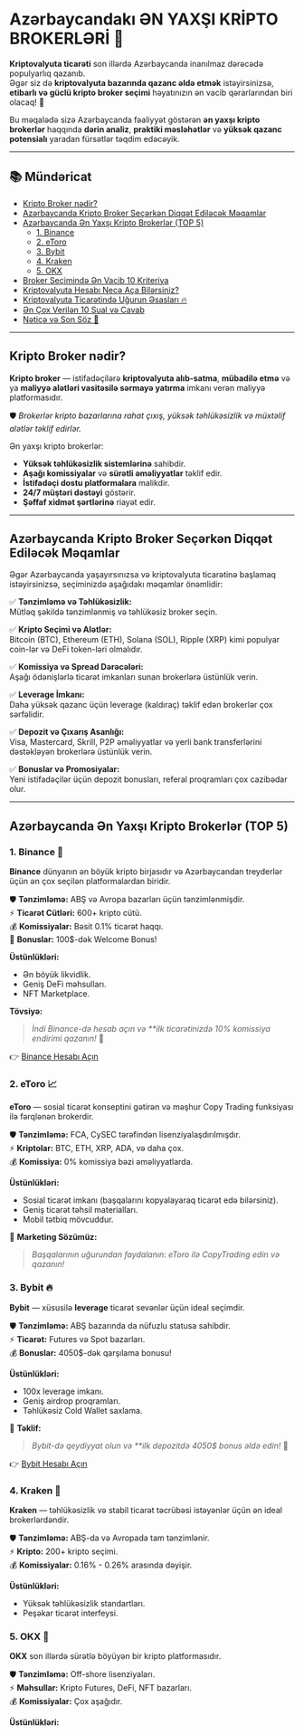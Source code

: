 # Azərbaycandakı ƏN YAXŞI KRİPTO BROKERLƏRİ 🚀

**Kriptovalyuta ticarəti** son illərdə Azərbaycanda inanılmaz dərəcədə populyarlıq qazanıb.  
Əgər siz də **kriptovalyuta bazarında qazanc əldə etmək** istəyirsinizsə, **etibarlı və güclü kripto broker seçimi** həyatınızın ən vacib qərarlarından biri olacaq! 🌟

Bu məqalədə sizə Azərbaycanda fəaliyyət göstərən **ən yaxşı kripto brokerlər** haqqında **dərin analiz**, **praktiki məsləhətlər** və **yüksək qazanc potensialı** yaradan fürsətlər təqdim edəcəyik.

---

## 📚 Mündəricat

- [Kripto Broker nədir?](#kripto-broker-nədir)
- [Azərbaycanda Kripto Broker Seçərkən Diqqət Ediləcək Məqamlar](#azərbaycanda-kripto-broker-seçərkən-diqqət-ediləcək-məqamlar)
- [Azərbaycanda Ən Yaxşı Kripto Brokerlər (TOP 5)](#azərbaycanda-ən-yaxşı-kripto-brokerlər-top-5)
  - [1. Binance](#1-binance)
  - [2. eToro](#2-etoro)
  - [3. Bybit](#3-bybit)
  - [4. Kraken](#4-kraken)
  - [5. OKX](#5-okx)
- [Broker Seçimində Ən Vacib 10 Kriteriya](#broker-seçimində-ən-vacib-10-kriteriya)
- [Kriptovalyuta Hesabı Necə Aça Bilərsiniz?](#kriptovalyuta-hesabı-necə-aça-bilərsiniz)
- [Kriptovalyuta Ticarətində Uğurun Əsasları 🔥](#kriptovalyuta-ticarətində-uğurun-əsasları)
- [Ən Çox Verilən 10 Sual və Cavab](#ən-çox-verilən-10-sual-və-cavab)
- [Nəticə və Son Söz 🎯](#nəticə-və-son-söz)

---

## Kripto Broker nədir?

**Kripto broker** — istifadəçilərə **kriptovalyuta alıb-satma**, **mübadilə etmə** və ya **maliyyə alətləri vasitəsilə sərmayə yatırma** imkanı verən maliyyə platformasıdır.

🛡️ _Brokerlər kripto bazarlarına rahat çıxış, yüksək təhlükəsizlik və müxtəlif alətlər təklif edirlər._  

Ən yaxşı kripto brokerlər:
- **Yüksək təhlükəsizlik sistemlərinə** sahibdir.
- **Aşağı komissiyalar** və **sürətli əməliyyatlar** təklif edir.
- **İstifadəçi dostu platformalara** malikdir.
- **24/7 müştəri dəstəyi** göstərir.
- **Şəffaf xidmət şərtlərinə** riayət edir.

---

## Azərbaycanda Kripto Broker Seçərkən Diqqət Ediləcək Məqamlar

Əgər Azərbaycanda yaşayırsınızsa və kriptovalyuta ticarətinə başlamaq istəyirsinizsə, seçiminizdə aşağıdakı məqamlar önəmlidir:

✅ **Tənzimləmə və Təhlükəsizlik:**  
Mütləq şəkildə tənzimlənmiş və təhlükəsiz broker seçin.

✅ **Kripto Seçimi və Alətlər:**  
Bitcoin (BTC), Ethereum (ETH), Solana (SOL), Ripple (XRP) kimi populyar coin-lər və DeFi token-ləri olmalıdır.

✅ **Komissiya və Spread Dərəcələri:**  
Aşağı ödənişlərlə ticarət imkanları sunan brokerlərə üstünlük verin.

✅ **Leverage İmkanı:**  
Daha yüksək qazanc üçün leverage (kaldıraç) təklif edən brokerlər çox sərfəlidir.

✅ **Depozit və Çıxarış Asanlığı:**  
Visa, Mastercard, Skrill, P2P əməliyyatlar və yerli bank transferlərini dəstəkləyən brokerlərə üstünlük verin.

✅ **Bonuslar və Promosiyalar:**  
Yeni istifadəçilər üçün depozit bonusları, referal proqramları çox cazibədar olur.

---

## Azərbaycanda Ən Yaxşı Kripto Brokerlər (TOP 5)

### 1. Binance 🌟

**Binance** dünyanın ən böyük kripto birjasıdır və Azərbaycandan treyderlər üçün ən çox seçilən platformalardan biridir.

🛡️ **Tənzimləmə:** ABŞ və Avropa bazarları üçün tənzimlənmişdir.  
⚡ **Ticarət Cütləri:** 600+ kripto cütü.  
💰 **Komissiyalar:** Bəsit 0.1% ticarət haqqı.  
🎁 **Bonuslar:** 100$-dək Welcome Bonus!

**Üstünlükləri:**
- Ən böyük likvidlik.
- Geniş DeFi məhsulları.
- NFT Marketplace.

**Tövsiyə:**  
> _İndi Binance-də hesab açın və **ilk ticarətinizdə 10% komissiya endirimi qazanın!_ 🚀

👉 [Binance Hesabı Açın](https://accounts.binance.com/register?ref=YATWB1MM)

### 2. eToro 📈

**eToro** — sosial ticarət konseptini gətirən və məşhur Copy Trading funksiyası ilə fərqlənən brokerdir.

🛡️ **Tənzimləmə:** FCA, CySEC tərəfindən lisenziyalaşdırılmışdır.  
⚡ **Kriptolar:** BTC, ETH, XRP, ADA, və daha çox.  
💰 **Komissiya:** 0% komissiya bəzi əməliyyatlarda.

**Üstünlükləri:**
- Sosial ticarət imkanı (başqalarını kopyalayaraq ticarət edə bilərsiniz).
- Geniş ticarət təhsil materialları.
- Mobil tətbiq mövcuddur.

🎯 **Marketing Sözümüz:**  
> _Başqalarının uğurundan faydalanın: eToro ilə CopyTrading edin və qazanın!_

### 3. Bybit 🔥

**Bybit** — xüsusilə **leverage** ticarət sevənlər üçün ideal seçimdir.

🛡️ **Tənzimləmə:** ABŞ bazarında da nüfuzlu statusa sahibdir.  
⚡ **Ticarət:** Futures və Spot bazarları.  
💰 **Bonuslar:** 4050$-dək qarşılama bonusu!

**Üstünlükləri:**
- 100x leverage imkanı.
- Geniş airdrop proqramları.
- Təhlükəsiz Cold Wallet saxlama.

📢 **Təklif:**  
> _Bybit-də qeydiyyat olun və **ilk depozitdə 4050$ bonus əldə edin!_ 🌟
>

👉 [Bybit Hesabı Açın](https://partner.bybit.com/b/72053)


### 4. Kraken 🐙

**Kraken** — təhlükəsizlik və stabil ticarət təcrübəsi istəyənlər üçün ən ideal brokerlərdəndir.

🛡️ **Tənzimləmə:** ABŞ-da və Avropada tam tənzimlənir.  
⚡ **Kripto:** 200+ kripto seçimi.  
💰 **Komissiyalar:** 0.16% - 0.26% arasında dəyişir.

**Üstünlükləri:**
- Yüksək təhlükəsizlik standartları.
- Peşəkar ticarət interfeysi.

### 5. OKX 🚀

**OKX** son illərdə sürətlə böyüyən bir kripto platformasıdır.

🛡️ **Tənzimləmə:** Off-shore lisenziyaları.  
⚡ **Məhsullar:** Kripto Futures, DeFi, NFT bazarları.  
💰 **Komissiyalar:** Çox aşağıdır.

**Üstünlükləri:**
